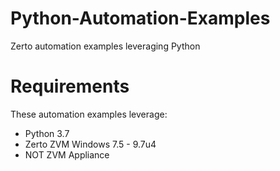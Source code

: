 # Python-Automation-Examples
Zerto automation examples leveraging Python 

# Requirements 
These automation examples leverage: 

- Python 3.7 
- Zerto ZVM Windows 7.5 - 9.7u4
- NOT ZVM Appliance
